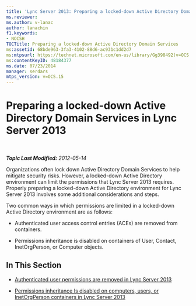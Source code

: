```yaml
---
title: 'Lync Server 2013: Preparing a locked-down Active Directory Domain Services'
ms.reviewer: 
ms.author: v-lanac
author: lanachin
f1.keywords:
- NOCSH
TOCTitle: Preparing a locked-down Active Directory Domain Services
ms:assetid: 68bde963-3fa3-4102-88d6-ac931c1dd2d7
ms:mtpsurl: https://technet.microsoft.com/en-us/library/Gg398492(v=OCS.15)
ms:contentKeyID: 48184377
ms.date: 07/23/2014
manager: serdars
mtps_version: v=OCS.15
---
```


<div data-xmlns="http://www.w3.org/1999/xhtml">

<div class="topic" data-xmlns="http://www.w3.org/1999/xhtml" data-msxsl="urn:schemas-microsoft-com:xslt" data-cs="https://msdn.microsoft.com/">

<div data-asp="https://msdn2.microsoft.com/asp">

# Preparing a locked-down Active Directory Domain Services in Lync Server 2013

</div>

<div id="mainSection">

<div id="mainBody">

<span> </span>

_**Topic Last Modified:** 2012-05-14_

Organizations often lock down Active Directory Domain Services to help mitigate security risks. However, a locked-down Active Directory environment can limit the permissions that Lync Server 2013 requires. Properly preparing a locked-down Active Directory environment for Lync Server 2013 involves some additional considerations and steps.

Two common ways in which permissions are limited in a locked-down Active Directory environment are as follows:

  - Authenticated user access control entries (ACEs) are removed from containers.

  - Permissions inheritance is disabled on containers of User, Contact, InetOrgPerson, or Computer objects.

<div>

## In This Section

  - [Authenticated user permissions are removed in Lync Server 2013](lync-server-2013-authenticated-user-permissions-are-removed.md)

  - [Permissions inheritance Is disabled on computers, users, or InetOrgPerson containers in Lync Server 2013](lync-server-2013-permissions-inheritance-is-disabled-on-computers-users-or-inetorgperson-containers.md)

</div>

</div>

<span> </span>

</div>

</div>

</div>

